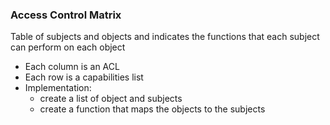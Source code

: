 ### Access Control Matrix
Table of subjects and objects and indicates the functions that each subject can perform on each object
- Each column is an ACL
- Each row is a capabilities list
- Implementation:
  - create a list of object and subjects
  - create a function that maps the objects to the subjects
 

